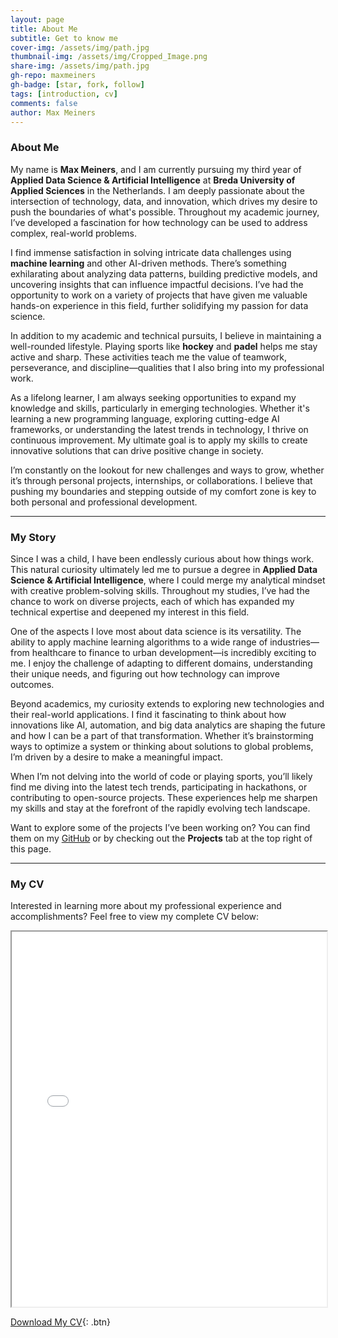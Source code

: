 ```yaml
---
layout: page
title: About Me
subtitle: Get to know me
cover-img: /assets/img/path.jpg
thumbnail-img: /assets/img/Cropped_Image.png
share-img: /assets/img/path.jpg
gh-repo: maxmeiners
gh-badge: [star, fork, follow]
tags: [introduction, cv]
comments: false
author: Max Meiners
---
```


### About Me

My name is **Max Meiners**, and I am currently pursuing my third year of **Applied Data Science & Artificial Intelligence** at **Breda University of Applied Sciences** in the Netherlands. I am deeply passionate about the intersection of technology, data, and innovation, which drives my desire to push the boundaries of what's possible. Throughout my academic journey, I’ve developed a fascination for how technology can be used to address complex, real-world problems.

I find immense satisfaction in solving intricate data challenges using **machine learning** and other AI-driven methods. There’s something exhilarating about analyzing data patterns, building predictive models, and uncovering insights that can influence impactful decisions. I’ve had the opportunity to work on a variety of projects that have given me valuable hands-on experience in this field, further solidifying my passion for data science.

In addition to my academic and technical pursuits, I believe in maintaining a well-rounded lifestyle. Playing sports like **hockey** and **padel** helps me stay active and sharp. These activities teach me the value of teamwork, perseverance, and discipline—qualities that I also bring into my professional work.

As a lifelong learner, I am always seeking opportunities to expand my knowledge and skills, particularly in emerging technologies. Whether it's learning a new programming language, exploring cutting-edge AI frameworks, or understanding the latest trends in technology, I thrive on continuous improvement. My ultimate goal is to apply my skills to create innovative solutions that can drive positive change in society.

I’m constantly on the lookout for new challenges and ways to grow, whether it’s through personal projects, internships, or collaborations. I believe that pushing my boundaries and stepping outside of my comfort zone is key to both personal and professional development.

---

### My Story

Since I was a child, I have been endlessly curious about how things work. This natural curiosity ultimately led me to pursue a degree in **Applied Data Science & Artificial Intelligence**, where I could merge my analytical mindset with creative problem-solving skills. Throughout my studies, I’ve had the chance to work on diverse projects, each of which has expanded my technical expertise and deepened my interest in this field.

One of the aspects I love most about data science is its versatility. The ability to apply machine learning algorithms to a wide range of industries—from healthcare to finance to urban development—is incredibly exciting to me. I enjoy the challenge of adapting to different domains, understanding their unique needs, and figuring out how technology can improve outcomes.

Beyond academics, my curiosity extends to exploring new technologies and their real-world applications. I find it fascinating to think about how innovations like AI, automation, and big data analytics are shaping the future and how I can be a part of that transformation. Whether it’s brainstorming ways to optimize a system or thinking about solutions to global problems, I’m driven by a desire to make a meaningful impact.

When I’m not delving into the world of code or playing sports, you’ll likely find me diving into the latest tech trends, participating in hackathons, or contributing to open-source projects. These experiences help me sharpen my skills and stay at the forefront of the rapidly evolving tech landscape.

Want to explore some of the projects I’ve been working on? You can find them on my [GitHub](https://github.com/maxmeiners) or by checking out the **Projects** tab at the top right of this page.

---

### My CV

Interested in learning more about my professional experience and accomplishments? Feel free to view my complete CV below:

<iframe src="/assets/cv/Max-Meiners-02-10-2024.pdf" width="100%" height="600px">
  Your browser does not support iframes. You can download the CV using the button below.
</iframe>

[Download My CV](assets/cv/Max-Meiners-02-10-2024.pdf){: .btn}
